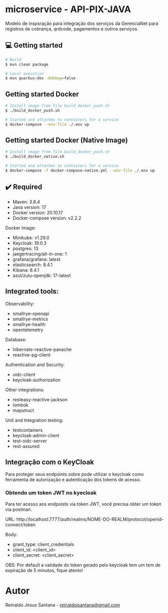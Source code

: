 # microservice - API-PIX-JAVA

Modelo de inspsração para integração dos serviços da GerenciaNet para registros de cobrança, qrdcode, pagamentos e outros serviços.





## 💻 Getting started

```bash
# Build 
$ mvn clean package

# Local execution
$ mvn quarkus:dev -Ddebug=false
```


## Getting started Docker
```bash
# Install image from file build_docker_push.sh 
$ ./build_docker_push.sh 

# Started and attaches to containers for a service
$ docker-compose --env-file ./.env up
```


## Getting started Docker (Native Image)
```bash
# Install image from file build_docker_push.sh 
$ ./build_docker_native.sh 

# Started and attaches to containers for a service
$ docker-compose -f docker-compose-native.yml --env-file ./.env up
```


## ✔️ Required
* Maven: 3.8.4
* Java version: 17
* Docker version: 20.10.17
* Docker-compose version: v2.2.2


Docker Image:
* Minikube: v1.29.0
* Keycloak: 19.0.3
* postgres: 13
* jaegertracing/all-in-one: 1
* grafana/grafana: latest
* elasticsearch: 8.4.1
* Kibana: 8.4.1
* azul/zulu-openjdk: 17-latest


## Integrated tools:

Observability:

* smallrye-openapi
* smallrye-metrics
* smallrye-health 
* opentelemetry


Database:
* hibernate-reactive-panache
* reactive-pg-client


Authentication and Security:
* oidc-client
* keycloak-authorization

Other integrations:
* resteasy-reactive-jackson
* lombok
* mapstruct

Unit and Integration testing:
* testcontainers
* keycloak-admin-client
* test-oidc-server
* rest-assured



## Integração com o KeyCloak
Para proteger seus endpoints sobre pode utilizar o keycloak como ferramenta de autorização e autenticação dos tokens de acesso.


### Obtendo um token JWT no kyecloak
Para ter acesso aos endpoists via token JWT, você precisa obter um token via postman.

URL:
http://localhost:7777/auth/realms/NOME-DO-REALM/protocol/openid-connect/token


Body:
* grant_type: client_credentials
* client_id: <client_id>
* client_secret: <client_secret>

OBS:
Por default a validade do token gerado pelo keycloak tem um tem de expiração de 5 minutos, fique atento!




# Autor
Reinaldo Jesus Santana - reinaldojsantana@gmail.com
